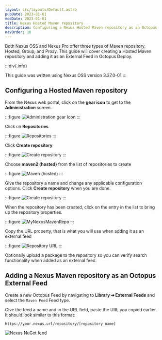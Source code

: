 ```yaml
---
layout: src/layouts/Default.astro
pubDate: 2023-01-01
modDate: 2023-01-01
title: Nexus Hosted Maven repository
description: Configuring a Nexus Hosted Maven repository as an Octopus feed.
navOrder: 10
---
```

Both Nexus OSS and Nexus Pro offer three types of Maven repository, Hosted, Group, and Proxy.  This guide will cover creating a Hosted Maven repository and adding it as an External Feed in Octopus Deploy.

:::div{.info}

This guide was written using Nexus OSS version 3.37.0-01
:::


## Configuring a Hosted Maven repository

From the Nexus web portal, click on the **gear icon** to get to the **Administration** screen.

:::figure
![Administration gear Icon](/docs/img/packaging-applications/package-repositories/guides/images/nexus-nuget-administration.png)
:::

Click on **Repositories**

:::figure
![Repositories](/docs/img/packaging-applications/package-repositories/guides/images/nexus-repositories.png)
:::

Click **Create repository**

:::figure
![Create repository](/docs/img/packaging-applications/package-repositories/guides/images/nexus-create-repository.png)
:::

Choose **maven2 (hosted)** from the list of repositories to create

:::figure
![Maven (hosted)](/docs/img/packaging-applications/package-repositories/guides/maven-repositories/images/nexus-maven-repository.png)
:::

Give the repository a name and change any applicable configuration options.  Click **Create repository** when you are done.

:::figure
![Create repository](/docs/img/packaging-applications/package-repositories/guides/maven-repositories/images/nexus-create-maven-repository.png)
:::

When the repository has been created, click on the entry in the list to bring up the repository properties.

:::figure
![MyNexusMavenRepo](/docs/img/packaging-applications/package-repositories/guides/maven-repositories/images/nexus-mynexusmavenrepo.png)
:::

Copy the URL property, that is what you will use when adding it as an external feed

:::figure
![Repository URL](/docs/img/packaging-applications/package-repositories/guides/maven-repositories/images/nexus-maven-url.png)
:::

Optionally upload a package to the repository so you can verify search functionality when added as an external feed.

## Adding a Nexus Maven repository as an Octopus External Feed
Create a new Octopus Feed by navigating to **Library ➜ External Feeds** and select the `Maven Feed` Feed type. 

Give the feed a name and in the URL field, paste the URL you copied earlier.  It should look similar to this format:

`https://your.nexus.url/repository/[repository name]`

![Nexus NuGet feed](/docs/img/packaging-applications/package-repositories/guides/maven-repositories/images/nexus-maven-feed.png)